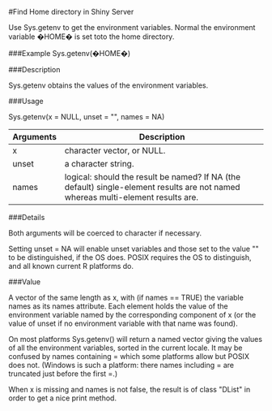 #Find Home directory in Shiny Server

Use Sys.getenv to get the environment variables.  Normal the environment variable �HOME� is set toto the home directory.

###Example
Sys.getenv(�HOME�)


###Description

Sys.getenv obtains the values of the environment variables.

###Usage

Sys.getenv(x = NULL, unset = "", names = NA)

Arguments|Description
---------|-----------
x        |character vector, or NULL.
unset	 |a character string.
names	 |logical: should the result be named? If NA (the default) single-element results are not named whereas multi-element results are.

###Details

Both arguments will be coerced to character if necessary.

Setting unset = NA will enable unset variables and those set to the value "" to be distinguished, if the OS does. POSIX requires the OS to distinguish, and all known current R platforms do.

###Value

A vector of the same length as x, with (if names == TRUE) the variable names as its names attribute. Each element holds the value of the environment variable named by the corresponding component of x (or the value of unset if no environment variable with that name was found).

On most platforms Sys.getenv() will return a named vector giving the values of all the environment variables, sorted in the current locale. It may be confused by names containing = which some platforms allow but POSIX does not. (Windows is such a platform: there names including = are truncated just before the first =.)

When x is missing and names is not false, the result is of class "DList" in order to get a nice print method.
